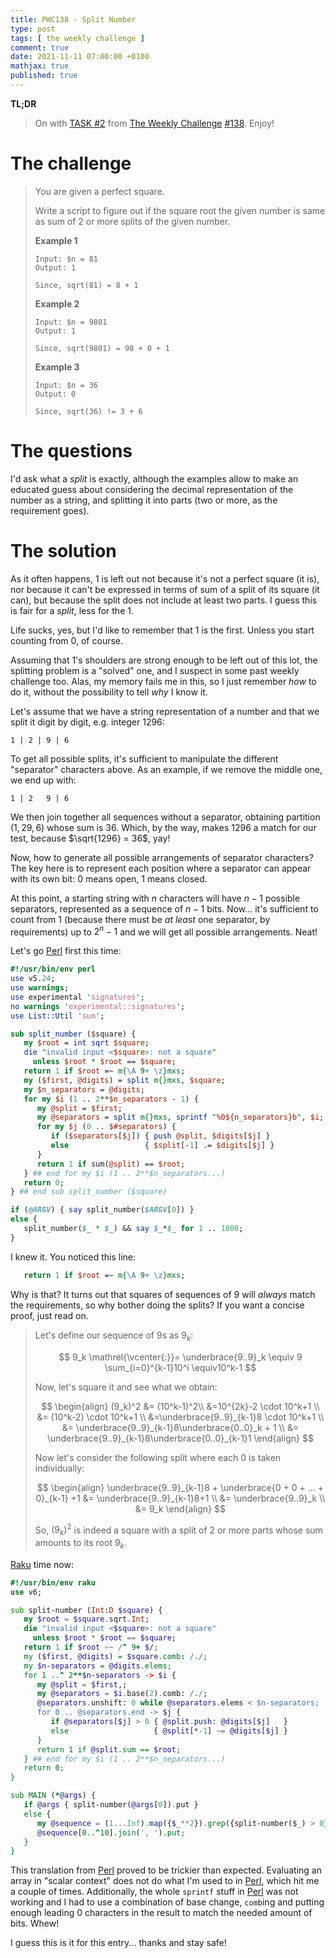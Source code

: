 ```yaml
---
title: PWC138 - Split Number
type: post
tags: [ the weekly challenge ]
comment: true
date: 2021-11-11 07:00:00 +0100
mathjax: true
published: true
---
```


**TL;DR**

> On with [TASK #2][] from [The Weekly Challenge][] [#138][].
> Enjoy!

# The challenge

> You are given a perfect square.
>
> Write a script to figure out if the square root the given number is
> same as sum of 2 or more splits of the given number.
>
> **Example 1**
>
>     Input: $n = 81
>     Output: 1
>
>     Since, sqrt(81) = 8 + 1
>
> **Example 2**
>
>     Input: $n = 9801
>     Output: 1
>
>     Since, sqrt(9801) = 98 + 0 + 1
>
> **Example 3**
>
>     Input: $n = 36
>     Output: 0
>
>     Since, sqrt(36) != 3 + 6

# The questions

I'd ask what a *split* is exactly, although the examples allow to make
an educated guess about considering the decimal representation of the
number as a string, and splitting it into parts (two or more, as the
requirement goes).

# The solution

As it often happens, 1 is left out not because it's not a perfect square
(it is), nor because it can't be expressed in terms of sum of a split of
its square (it can), but because the split does not include at least two
parts. I guess this is fair for a *split*, less for the 1.

Life sucks, yes, but I'd like to remember that 1 is the first. Unless
you start counting from 0, of course.

Assuming that 1's shoulders are strong enough to be left out of this
lot, the splitting problem is a "solved" one, and I suspect in some past
weekly challenge too. Alas, my memory fails me in this, so I just
remember *how* to do it, without the possibility to tell *why* I know
it.

Let's assume that we have a string representation of a number and that
we split it digit by digit, e.g. integer 1296:

    1 | 2 | 9 | 6

To get all possible splits, it's sufficient to manipulate the different
"separator" characters above. As an example, if we remove the middle
one, we end up with:

    1 | 2   9 | 6

We then join together all sequences without a separator, obtaining
partition $(1, 29, 6)$ whose sum is 36. Which, by the way, makes 1296 a
match for our test, because $\sqrt{1296} = 36$, yay!

Now, how to generate all possible arrangements of separator characters?
The key here is to represent each position where a separator can appear
with its own bit: 0 means open, 1 means closed.

At this point, a starting string with $n$ characters will have $n - 1$
possible separators, represented as a sequence of $n - 1$ bits. Now...
it's sufficient to count from 1 (because there must be *at least* one
separator, by requirements) up to $2^n - 1$ and we will get all possible
arrangements. Neat!

Let's go [Perl][] first this time:

```perl
#!/usr/bin/env perl
use v5.24;
use warnings;
use experimental 'signatures';
no warnings 'experimental::signatures';
use List::Util 'sum';

sub split_number ($square) {
   my $root = int sqrt $square;
   die "invalid input <$square>: not a square"
     unless $root * $root == $square;
   return 1 if $root =~ m{\A 9+ \z}mxs;
   my ($first, @digits) = split m{}mxs, $square;
   my $n_separators = @digits;
   for my $i (1 .. 2**$n_separators - 1) {
      my @split = $first;
      my @separators = split m{}mxs, sprintf "%0${n_separators}b", $i;
      for my $j (0 .. $#separators) {
         if ($separators[$j]) { push @split, $digits[$j] }
         else                 { $split[-1] .= $digits[$j] }
      }
      return 1 if sum(@split) == $root;
   } ## end for my $i (1 .. 2**$n_separators...)
   return 0;
} ## end sub split_number ($square)

if (@ARGV) { say split_number($ARGV[0]) }
else {
   split_number($_ * $_) && say $_*$_ for 1 .. 1000;
}
```

I knew it. You noticed this line:

```perl
   return 1 if $root =~ m{\A 9+ \z}mxs;
```

Why is that? It turns out that squares of sequences of 9 will *always*
match the requirements, so why bother doing the splits? If you want a
concise proof, just read on.

> Let's define our sequence of 9s as $9_k$:
> 
> $$
> 9_k \mathrel{\vcenter{:}}= \underbrace{9..9}_k \equiv 9 \sum_{i=0}^{k-1}10^i \equiv10^k-1
> $$
> 
> Now, let's square it and see what we obtain:
> 
> $$
> \begin{align}
> (9_k)^2 &= (10^k-1)^2\\
> &=10^{2k}-2 \cdot 10^k+1 \\
> &= (10^k-2) \cdot 10^k+1 \\
> &=\underbrace{9..9}_{k-1}8 \cdot 10^k+1 \\
> &= \underbrace{9..9}_{k-1}8\underbrace{0..0}_k + 1 \\
> &= \underbrace{9..9}_{k-1}8\underbrace{0..0}_{k-1}1
> \end{align}
> $$
> 
> Now let's consider the following split where each 0 is taken
> individually:
> 
> $$
> \begin{align}
> \underbrace{9..9}_{k-1}8 + \underbrace{0 + 0 + ... + 0}_{k-1} +1 &= \underbrace{9..9}_{k-1}8+1 \\
> &= \underbrace{9..9}_k \\
> &= 9_k
> \end{align}
> $$
>
> So, $(9_k)^2$ is indeed a square with a split of 2 or more parts whose
> sum amounts to its root $9_k$.

[Raku][] time now:

```raku
#!/usr/bin/env raku
use v6;

sub split-number (Int:D $square) {
   my $root = $square.sqrt.Int;
   die "invalid input <$square>: not a square"
     unless $root * $root == $square;
   return 1 if $root ~~ /^ 9+ $/;
   my ($first, @digits) = $square.comb: /./;
   my $n-separators = @digits.elems;
   for 1 ..^ 2**$n-separators -> $i {
      my @split = $first,;
      my @separators = $i.base(2).comb: /./;
      @separators.unshift: 0 while @separators.elems < $n-separators;
      for 0 .. @separators.end -> $j {
         if @separators[$j] > 0 { @split.push: @digits[$j]   }
         else                   { @split[*-1] ~= @digits[$j] }
      }
      return 1 if @split.sum == $root;
   } ## end for my $i (1 .. 2**$n_separators...)
   return 0;
}

sub MAIN (*@args) {
   if @args { split-number(@args[0]).put }
   else {
      my @sequence = (1...Inf).map({$_**2}).grep({split-number($_) > 0});
      @sequence[0..^10].join(', ').put;
   }
}
```

This translation from [Perl][] proved to be trickier than expected.
Evaluating an array in "scalar context" does not do what I'm used to in
[Perl][], which hit me a couple of times. Additionally, the whole
`sprintf` stuff in [Perl][] was not working and I had to use a
combination of base change, `comb`ing and putting enough leading 0
characters in the result to match the needed amount of bits. Whew!

I guess this is it for this entry... thanks and stay safe!

[The Weekly Challenge]: https://theweeklychallenge.org/
[#138]: https://theweeklychallenge.org/blog/perl-weekly-challenge-138/
[TASK #2]: https://theweeklychallenge.org/blog/perl-weekly-challenge-138/#TASK2
[Perl]: https://www.perl.org/
[Raku]: https://raku.org/
